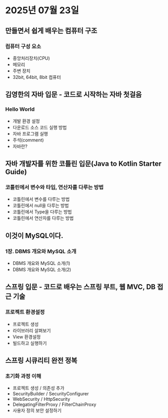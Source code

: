 # 2025년 07월 23일

## 만들면서 쉽게 배우는 컴퓨터 구조

### 컴퓨터 구성 요소

- 중앙처리장치(CPU)
- 메모리
- 주변 장치
- 32bit, 64bit, 8bit 컴퓨터

## 김영한의 자바 입문 - 코드로 시작하는 자바 첫걸음

### Hello World

- 개발 환경 설정
- 다운로드 소스 코드 실행 방법
- 자바 프로그램 실행
- 주석(comment)
- 자바란?

## 자바 개발자를 위한 코틀린 입문(Java to Kotlin Starter Guide)

### 코틀린에서 변수와 타입, 연산자를 다루는 방법

- 코틀린에서 변수를 다루는 방법
- 코틀린에서 null을 다루는 방법
- 코틀린에서 Type을 다루는 방법
- 코틀린에서 연산자를 다루는 방법

## 이것이 MySQL이다.

### 1장. DBMS 개요와 MySQL 소개

- DBMS 개요와 MySQL 소개(1)
- DBMS 개요와 MySQL 소개(2)

## 스프링 입문 - 코드로 배우는 스프링 부트, 웹 MVC, DB 접근 기술

### 프로젝트 환경설정

- 프로젝트 생성
- 라이브러리 살펴보기
- View 환경설정
- 빌드하고 실행하기

## 스프링 시큐리티 완전 정복

### 초기화 과정 이해

- 프로젝트 생성 / 의존성 추가
- SecurityBuilder / SecurityConfigurer
- WebSecurity / HttpSecurity
- DelegatingFilterProxy / FilterChainProxy
- 사용자 정의 보안 설정하기
